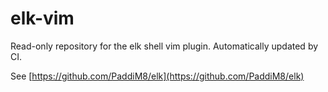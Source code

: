 # elk-vim
Read-only repository for the elk shell vim plugin. Automatically updated by CI.

See [https://github.com/PaddiM8/elk](https://github.com/PaddiM8/elk)
